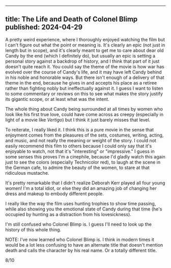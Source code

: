 ----
title: The Life and Death of Colonel Blimp
published: 2024-04-29
----

A pretty weird experience, where I thoroughly enjoyed watching the film but I can't figure out what the point or meaning is. It's clearly an epic (not just in length but in scope), and it's clearly meant to get me to care about dear old Candy by the end (which I definitely do), but usually an epic is setting a personal story against a backdrop of history, and I think that part of it just doesn't quite reach it. You could say the theme of the movie is how war has evolved over the course of Candy's life, and it may have left Candy behind in his noble and honorable ways. But there isn't enough of a delivery of that theme in the end, because he gives in and accepts his place as a retiree rather than fighting nobly but ineffectually against it. I guess I want to listen to some commentary or reviews on this to see what makes the story justify its gigantic scope, or at least what was the intent.

The whole thing about Candy being surrounded at all times by women who look like his first true love, could have come across as creepy (especially in light of a movie like _Vertigo_) but I think it just barely misses that level.

To reiterate, I really liked it. I think this is a pure movie in the sense that enjoyment comes from the pleasures of the sets, costumes, writing, acting, and music, and not really the meaning or weight of the story. I could not easily recommend this film to others because I could only say that it's enjoyable to watch, not that it's "interesting" or "impressive." I guess in some senses this proves I'm a cinephile, because I'd gladly watch this again just to see the colors (especially Technicolor red), to laugh at the scene in the German cafe, to admire the beauty of the women, to stare at that ridiculous mustache.

It's pretty remarkable that I didn't realize Deborah Kerr played all four young women! I'm a total idiot, or else they did an amazing job of changing her dress and makeup to embody different people.

I really like the way the film uses hunting trophies to show time passing, while also showing you the emotional state of Candy during that time (he's occupied by hunting as a distraction from his lovesickness).

I'm still confused who Colonel Blimp is. I guess I'll need to look up the history of this whole thing.

NOTE: I've now learned who Colonel Blimp is. I think in modern times it would be a lot less confusing to have an alternate title that doesn't mention death and calls the character by his real name. Or a totally different title.

8/10
